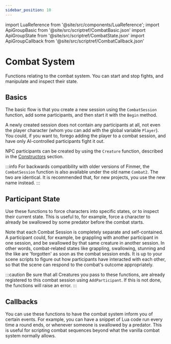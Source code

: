 ```yaml
---
sidebar_position: 10
---
```


import LuaReference from '@site/src/components/LuaReference';
import ApiGroupBasic from '@site/src/scriptref/CombatBasic.json'
import ApiGroupState from '@site/src/scriptref/CombatState.json'
import ApiGroupCallback from '@site/src/scriptref/CombatCallback.json'

# Combat System

Functions relating to the combat system. You can start and stop fights, and manipulate and inspect their state.

## Basics

The basic flow is that you create a new session using the `CombatSession` function, add some participants, and then start it with the `Begin` method.

A newly created session does not contain any participants at all, not even the player character (whom you can add with the global variable `Player`). You could, if you want to, forego adding the player to a combat session, and have only AI-controlled participants fight it out.

NPC participants can be created by using the `Creature` function, described in the [Constructors](script-reference/ctors.md) section.

<LuaReference group={ApiGroupBasic} />

:::info
For backwards compatibility with older versions of Finmer, the `CombatSession` function is also available under the old name `Combat2`. The two are identical. It is recommended that, for new projects, you use the new name instead.
:::

## Participant State

Use these functions to force characters into specific states, or to inspect their current state. This is useful to, for example, force a character to already be swallowed by some predator before the combat starts.

Note that each Combat Session is completely separate and self-contained. A participant could, for example, be grappling with another participant in one session, and be swallowed by that same creature in another session. In other words, combat-related states like grappling, swallowing, stunning and the like are 'forgotten' as soon as the combat session ends. It is up to your scene scripts to figure out how participants have interacted with each other, so that the scene can respond to the combat's outcome appropriately.

:::caution
Be sure that all Creatures you pass to these functions, are already registered to this combat session using `AddParticipant`. If this is not done, the functions will raise an error.
:::

<LuaReference group={ApiGroupState} />

## Callbacks

You can use these functions to have the combat system inform you of certain events. For example, you can have a snippet of Lua code run every time a round ends, or whenever someone is swallowed by a predator. This is useful for scripting combat sequences beyond what the vanilla combat system normally allows.

<LuaReference group={ApiGroupCallback} />
